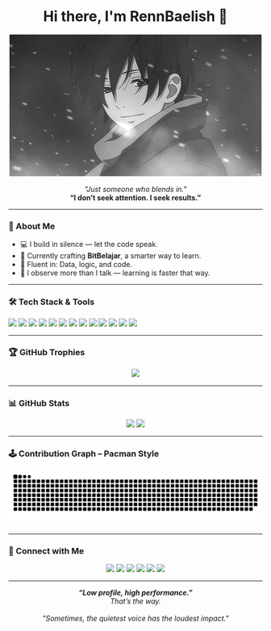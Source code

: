<h1 align="center">Hi there, I'm <strong>RennBaelish</strong> 👋</h1>

<p align="center">
  <img src="img/fav2.gif" alt="Cool GIF" width=""/>
</p>

<p align="center">
  <em>"Just someone who blends in."</em><br>
  <strong>“I don’t seek attention. I seek results.”</strong>
</p>

---

### 📌 About Me

- 💻 I build in silence — let the code speak.
- 🚀 Currently crafting **BitBelajar**, a smarter way to learn.
- 🧩 Fluent in: Data, logic, and code.
- 🧠 I observe more than I talk — learning is faster that way.

---

### 🛠️ Tech Stack & Tools

<p align="left">
  <img src="https://img.shields.io/badge/-HTML5-E34F26?logo=html5&logoColor=white&style=flat"/>
  <img src="https://img.shields.io/badge/-CSS3-1572B6?logo=css3&logoColor=white&style=flat"/>
  <img src="https://img.shields.io/badge/-JavaScript-F7DF1E?logo=javascript&logoColor=black&style=flat"/>
  <img src="https://img.shields.io/badge/-Tailwind_CSS-38B2AC?logo=tailwind-css&logoColor=white&style=flat"/>
  <img src="https://img.shields.io/badge/-Laravel-FF2D20?logo=laravel&logoColor=white&style=flat"/>
  <img src="https://img.shields.io/badge/-Flutter-02569B?logo=flutter&logoColor=white&style=flat"/>
  <img src="https://img.shields.io/badge/-Dart-0175C2?logo=dart&logoColor=white&style=flat"/>
  <img src="https://img.shields.io/badge/-Python-3776AB?logo=python&logoColor=white&style=flat"/>
  <img src="https://img.shields.io/badge/-C++-00599C?logo=c%2B%2B&logoColor=white&style=flat"/>
  <img src="https://img.shields.io/badge/-Node.js-339933?logo=node.js&logoColor=white&style=flat"/>
  <img src="https://img.shields.io/badge/-Figma-F24E1E?logo=figma&logoColor=white&style=flat"/>
  <img src="https://img.shields.io/badge/-Git-F05032?logo=git&logoColor=white&style=flat"/>
  <img src="https://img.shields.io/badge/-GitHub-181717?logo=github&logoColor=white&style=flat"/>
</p>

---

### 🏆 GitHub Trophies

<p align="center">
  <img src="https://github-profile-trophy.vercel.app/?username=RenBaelish&theme=radical&no-frame=true&margin-w=10&column=4" />
</p>

---

### 📊 GitHub Stats

<div align="center">
  <img src="https://github-readme-stats.vercel.app/api?username=RenBaelish&show_icons=true&theme=midnight-purple&hide_title=true&include_all_commits=true&count_private=true" width="48%"/>
  <img src="https://github-readme-stats.vercel.app/api/top-langs/?username=RenBaelish&layout=compact&theme=midnight-purple&hide_title=true" width="48%"/>
</div>

---

### 🕹️ Contribution Graph – Pacman Style

<p align="center">
  <img src="https://github.com/platane/snk/raw/output/github-contribution-grid-snake.svg" alt="Snake animation"/>
</p>

---

### 📡 Connect with Me

<p align="center">
  <a href="https://github.com/RenBaelish"><img src="https://img.shields.io/badge/-GitHub-181717?logo=github&logoColor=white&style=flat"/></a>
  <a href="https://www.tiktok.com/@rennbaelish?is_from_webapp=1&sender_device=pc"><img src="https://img.shields.io/badge/-@rennbaelish-000000?logo=tiktok&logoColor=white&style=flat"/></a>
  <a href="https://youtube.com/@rapiimv7240?si=7BfsdRv5ZN5xh0_F"><img src="https://img.shields.io/badge/-YouTube-FF0000?logo=youtube&logoColor=white&style=flat"/></a>
  <a href="https://www.instagram.com/owl.rapii/"><img src="https://img.shields.io/badge/-Instagram-E4405F?logo=instagram&logoColor=white&style=flat"/></a>
  <a href="https://open.spotify.com/user/315trdsemxcykz2cbxcqi4xsproy?si=23eabc996d6f4137"><img src="https://img.shields.io/badge/-Spotify-1DB954?logo=spotify&logoColor=white&style=flat"/></a>
  <a href="https://soundcloud.com/rapii-mp4-audio?utm_source=clipboard&utm_medium=text&utm_campaign=social_sharing"><img src="https://img.shields.io/badge/-SoundCloud-FF5500?logo=soundcloud&logoColor=white&style=flat"/></a>
</p>

---

<p align="center">
  <em><strong>“Low profile, high performance.”</strong><br>
  That’s the way.</em><br><br>
  <em>"Sometimes, the quietest voice has the loudest impact."</em>
</p>
